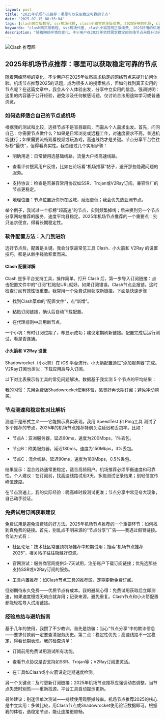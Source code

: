 ```yaml
---
layout: post
title: "2025年机场节点推荐：哪里可以获取稳定可靠的节点"
date: "2025-07-15 08:35:04"
tags: [clash网页版教程, ssr机场代理, clash小猫官网正版续费, 2025好用的机场, clash官网订阅购买, clash最新下载官网, 2025年节点分享教程]
keywords: "clash网页版教程, ssr机场代理, clash小猫官网正版续费, 2025好用的机场, clash官网订阅购买, clash最新下载官网, 2025年节点分享教程"
description: "随着网络环境的变化，不少用户在2025年依然需求稳定的网络节点来提升访问体验。机场节点推荐2025的话题，成为很多人的搜索焦点，但如何找到真正实用的节点呢？在这篇文章中，我会从个人体验出发，分享中立实用的信息。强调说明：这里的内容基于公开经验，避免涉及任何敏感话题，仅讨论合法用途如学习或普通浏览。"
---
```


![Clash 推荐图](https://clashjd.github.io/assets/img/节点订阅地址.png)

## 2025年机场节点推荐：哪里可以获取稳定可靠的节点

随着网络环境的变化，不少用户在2025年依然需求稳定的网络节点来提升访问体验。机场节点推荐2025的话题，成为很多人的搜索焦点，但如何找到真正实用的节点呢？在这篇文章中，我会从个人体验出发，分享中立实用的信息。强调说明：这里的内容基于公开经验，避免涉及任何敏感话题，仅讨论合法用途如学习或普通浏览。

### 如何选择适合自己的节点或机场

根据我的测试和比较，选择节点不是盲目跟风，而需从个人需求出发。首先，问问自己：你需要节点做什么？如果是日常浏览或远程工作，对速度要求不高，普通机场就行；如果需要流畅观看视频或玩游戏，高速线路才是关键。节点分享平台往往标榜“最快”，但得看真实性。我总结过几个实用步骤：

- 明确用途：日常使用选基础线路，流量大户找高速线路。

- 查看评价搜索用户反馈，比如在论坛看“机场推荐”帖子，避开那些隐藏问题的服务。

- 支持协议：检查是否兼容常用协议如SSR、Trojan或V2Ray订阅。兼容性广的节点更稳定。

- 地理位置：节点位置近你所在区域，延迟更低；我会优先选亚洲节点。

举个例子，我试过一个标榜“超高速”的节点，实则频繁掉线；后来换到另一个节点分享网站推荐的服务，速度平均且稳定。2025年机场节点推荐的一个重要点：别只追求便宜，得看长期稳定性。

### 软件配置方法：入门到进阶

选好节点后，配置是关键。我会分享最常见工具 Clash、小火箭和 V2Ray 的设置技巧，都是从新手经验积累而来。

#### Clash 配置详解

Clash 是多平台支持工具，操作简单。打开 Clash 后，第一步导入订阅链接：点击配置文件中的“订阅”栏粘贴URL就好。如果订阅错误，Clash节点会报错，这时检查订阅有效性很重要。我常用一个免费试用获取新链接。下面是快速步骤：

- 找到Clash菜单的“配置文件”，点“新增”。

- 粘贴订阅链接，确认后自动下载配置。

- 在代理规则中启用新节点。

一个小坑：有时订阅过期了，却显示成功；建议定期刷新链接。配置完成后运行测试，看是否连通。

#### 小火箭和 V2Ray 设置

Shadowrocket（小火箭）在 iOS 平台流行。小火箭配置通过“添加服务器”完成。V2Ray订阅也类似：下载应用后导入订阅。

以下对比表展示各工具的常见问题解决。数据基于我实测 5 个节点的平均结果：

我的习惯：先用免费版Shadowrocket使用体验，感觉好再长期订阅；避免冲动购买。

### 节点测速和稳定性对比解析

测速不是形式主义——它能揭示真实表现。我用 SpeedTest 和 Ping工具 测试了多个推荐的节点，2025年的机场节点推荐特别关注延迟和丢包率。比如：

- 节点A：亚洲服务器，延迟60ms，速度为200Mbps，1%丢包。

- 节点B：欧美服务器，延迟180ms，速度为150Mbps，3%丢包。

- 节点C：混合线路，延迟90ms，速度为180Mbps，0.5%丢包。

结果显示：混合线路通常更稳定，适合高频用户。机场推荐必须平衡速度和可靠性。个人建议：在订阅前，找高速线路试用3天，多跑测试记录结果；别轻信宣传峰值速度。

在节点测速上，我的实际经验：晚高峰时段测试更准；节点分享中常见夸大现象，自己动手验证。

### 免费试用订阅获取建议

免费试用是避免浪费钱的好方法。2025年机场节点推荐的一个重要环节：如何找到真免费的链接。首先，别乱点不明来源的“节点分享”广告——我遇过假冒链接。合法方式有：

- 社区论坛：技术社区常置顶机场推荐中短期试用；搜索“机场节点推荐2025”，相关帖子往往隐藏好资源。

- 官网测试：服务商官网提供3-7天试用，注册账户下载订阅链接；优先选那些支持SSR或V2Ray订阅的服务。

- 工具内置推荐：如Clash节点工具的推荐区，定期更新免费订阅。

但别期待永久免费——优质节点有成本。我的避坑心得：免费试用获取后立即测速，如果速度慢或无响应就弃用；记录来源，避免重复。Clash节点和小火箭配置都能轻松导入试用链接。

### 经验总结与避坑指南

基于几年的使用，我攒了不少教训。首先是防骗：当心“节点分享”中的欺诈信息——要求付款前一定要查清服务历史。第二点：稳定性优先；高速线路不一定稳定，得看长期表现。我的检查清单：

- 订阅前用免费试用测试所有功能。

- 查看节点协议是否支持如SSR、Trojan等；V2Ray订阅更灵活。

- 在工具如Clash或小火箭设定定期速度检测。

另一个关键点：及时更新订阅链接；2025年机场节点推荐应强调动态调整。当节点失效时别慌——重新找源，平台工具自动提示更新。

最终建议：别迷信单次测试——持续使用观察掉线率。机场节点推荐2025的核心是中立实用：多做比较，用Clash节点或Shadowrocket使用验证数据即可。根据我的体验，选稳定节点，能让连接更顺畅。